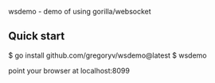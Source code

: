 wsdemo - demo of using gorilla/websocket

## Quick start

  $ go install github.com/gregoryv/wsdemo@latest
  $ wsdemo

point your browser at localhost:8099
